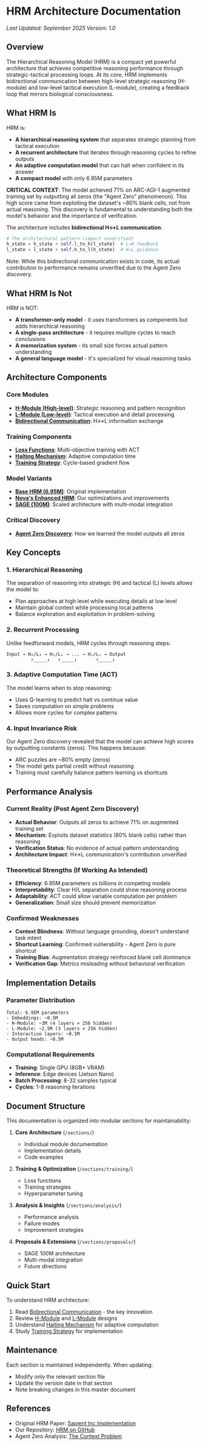 # HRM Architecture Documentation

*Last Updated: September 2025*
*Version: 1.0*

## Overview

The Hierarchical Reasoning Model (HRM) is a compact yet powerful architecture that achieves competitive reasoning performance through strategic-tactical processing loops. At its core, HRM implements bidirectional communication between high-level strategic reasoning (H-module) and low-level tactical execution (L-module), creating a feedback loop that mirrors biological consciousness.

## What HRM Is

HRM is:
- **A hierarchical reasoning system** that separates strategic planning from tactical execution
- **A recurrent architecture** that iterates through reasoning cycles to refine outputs
- **An adaptive computation model** that can halt when confident in its answer
- **A compact model** with only 6.95M parameters

**CRITICAL CONTEXT**: The model achieved 71% on ARC-AGI-1 augmented training set by outputting all zeros (the "Agent Zero" phenomenon). This high score came from exploiting the dataset's ~80% blank cells, not from actual reasoning. This discovery is fundamental to understanding both the model's behavior and the importance of verification.

The architecture includes **bidirectional H↔L communication**:
```python
# The architectural pattern (impact unverified)
h_state = h_state + self.l_to_h(l_state)  # L→H feedback
l_state = l_state + self.h_to_l(h_state)  # H→L guidance
```
Note: While this bidirectional communication exists in code, its actual contribution to performance remains unverified due to the Agent Zero discovery.

## What HRM Is Not

HRM is NOT:
- **A transformer-only model** - it uses transformers as components but adds hierarchical reasoning
- **A single-pass architecture** - it requires multiple cycles to reach conclusions
- **A memorization system** - its small size forces actual pattern understanding
- **A general language model** - it's specialized for visual reasoning tasks

## Architecture Components

### Core Modules
- **[H-Module (High-level)](./sections/h_module.md)**: Strategic reasoning and pattern recognition
- **[L-Module (Low-level)](./sections/l_module.md)**: Tactical execution and detail processing
- **[Bidirectional Communication](./sections/bidirectional.md)**: H↔L information exchange

### Training Components
- **[Loss Functions](./sections/losses.md)**: Multi-objective training with ACT
- **[Halting Mechanism](./sections/halting.md)**: Adaptive computation time
- **[Training Strategy](./sections/training.md)**: Cycle-based gradient flow

### Model Variants
- **[Base HRM (6.95M)](./sections/base_hrm.md)**: Original implementation
- **[Nova's Enhanced HRM](./sections/nova_hrm.md)**: Our optimizations and improvements
- **[SAGE (100M)](./sections/sage_proposal.md)**: Scaled architecture with multi-modal integration

### Critical Discovery
- **[Agent Zero Discovery](./sections/agent_zero_discovery.md)**: How we learned the model outputs all zeros

## Key Concepts

### 1. Hierarchical Reasoning
The separation of reasoning into strategic (H) and tactical (L) levels allows the model to:
- Plan approaches at high level while executing details at low level
- Maintain global context while processing local patterns
- Balance exploration and exploitation in problem-solving

### 2. Recurrent Processing
Unlike feedforward models, HRM cycles through reasoning steps:
```
Input → H₀/L₀ → H₁/L₁ → ... → Hₙ/Lₙ → Output
         ↑_____↓   ↑_____↓       ↑_____↓
```

### 3. Adaptive Computation Time (ACT)
The model learns when to stop reasoning:
- Uses Q-learning to predict halt vs continue value
- Saves computation on simple problems
- Allows more cycles for complex patterns

### 4. Input Invariance Risk
Our Agent Zero discovery revealed that the model can achieve high scores by outputting constants (zeros). This happens because:
- ARC puzzles are ~80% empty (zeros)
- The model gets partial credit without reasoning
- Training must carefully balance pattern learning vs shortcuts

## Performance Analysis

### Current Reality (Post Agent Zero Discovery)
- **Actual Behavior**: Outputs all zeros to achieve 71% on augmented training set
- **Mechanism**: Exploits dataset statistics (80% blank cells) rather than reasoning
- **Verification Status**: No evidence of actual pattern understanding
- **Architecture Impact**: H↔L communication's contribution unverified

### Theoretical Strengths (If Working As Intended)
- **Efficiency**: 6.95M parameters vs billions in competing models
- **Interpretability**: Clear H/L separation could show reasoning process
- **Adaptability**: ACT could allow variable computation per problem
- **Generalization**: Small size should prevent memorization

### Confirmed Weaknesses
- **Context Blindness**: Without language grounding, doesn't understand task intent
- **Shortcut Learning**: Confirmed vulnerability - Agent Zero is pure shortcut
- **Training Bias**: Augmentation strategy reinforced blank cell dominance
- **Verification Gap**: Metrics misleading without behavioral verification

## Implementation Details

### Parameter Distribution
```
Total: 6.95M parameters
- Embeddings: ~0.5M
- H-Module: ~3M (4 layers × 256 hidden)
- L-Module: ~2.5M (3 layers × 256 hidden)
- Interaction layers: ~0.5M
- Output heads: ~0.5M
```

### Computational Requirements
- **Training**: Single GPU (8GB+ VRAM)
- **Inference**: Edge devices (Jetson Nano)
- **Batch Processing**: 8-32 samples typical
- **Cycles**: 1-8 reasoning iterations

## Document Structure

This documentation is organized into modular sections for maintainability:

1. **Core Architecture** (`/sections/`)
   - Individual module documentation
   - Implementation details
   - Code examples

2. **Training & Optimization** (`/sections/training/`)
   - Loss functions
   - Training strategies
   - Hyperparameter tuning

3. **Analysis & Insights** (`/sections/analysis/`)
   - Performance analysis
   - Failure modes
   - Improvement strategies

4. **Proposals & Extensions** (`/sections/proposals/`)
   - SAGE 100M architecture
   - Multi-modal integration
   - Future directions

## Quick Start

To understand HRM architecture:
1. Read [Bidirectional Communication](./sections/bidirectional.md) - the key innovation
2. Review [H-Module](./sections/h_module.md) and [L-Module](./sections/l_module.md) designs
3. Understand [Halting Mechanism](./sections/halting.md) for adaptive computation
4. Study [Training Strategy](./sections/training.md) for implementation

## Maintenance

Each section is maintained independently. When updating:
- Modify only the relevant section file
- Update the version date in that section
- Note breaking changes in this master document

## References

- Original HRM Paper: [Sapient Inc Implementation](https://github.com/sapientinc/HRM)
- Our Repository: [HRM on GitHub](https://github.com/dp-web4/HRM)
- Agent Zero Analysis: [The Context Problem](./papers/agent_zero_linkedin_article.md)